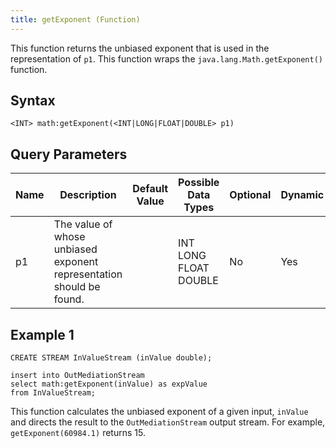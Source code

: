 ```yaml
---
title: getExponent (Function)
---
```


This function returns the unbiased exponent that is used in the representation of `p1`. This function wraps the `java.lang.Math.getExponent()` function.

## Syntax

    <INT> math:getExponent(<INT|LONG|FLOAT|DOUBLE> p1)

## Query Parameters

| Name | Description                                                          | Default Value | Possible Data Types   | Optional | Dynamic |
|------|----------------------------------------------------------------------|---------------|-----------------------|----------|---------|
| p1   | The value of whose unbiased exponent representation should be found. |               | INT LONG FLOAT DOUBLE | No       | Yes     |

## Example 1

    CREATE STREAM InValueStream (inValue double);

    insert into OutMediationStream
    select math:getExponent(inValue) as expValue
    from InValueStream;

This function calculates the unbiased exponent of a given input, `inValue` and directs the result to the `OutMediationStream` output stream. For example, `getExponent(60984.1)` returns 15.
